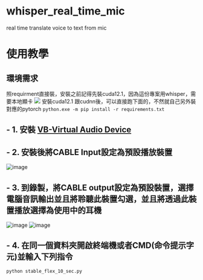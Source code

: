 # whisper_real_time_mic
real time translate voice to text from mic 


# 使用教學
## 環境需求
照requirment直接裝，安裝之前記得先裝cuda12.1，因為這份專案用whisper，需要本地顯卡
![](https://medium.com/ching-i/win10-%E5%AE%89%E8%A3%9D-cuda-cudnn-%E6%95%99%E5%AD%B8-c617b3b76deb)
安裝cuda12.1 跟cudnn後，可以直接跑下面的，不然就自己另外裝對應的pytorch
`python.exe -m pip install -r requirements.txt`
## - 1. 安裝 [VB-Virtual Audio Device](https://vb-audio.com/Cable/)
## - 2. 安裝後將CABLE Input設定為預設播放裝置

![image](https://github.com/nKiux/live-JP-CH-translator/assets/46084374/820300ed-2ee2-4ba3-a0ca-e91c96685375)

## - 3. 到錄製，將CABLE output設定為預設裝置，選擇電腦音訊輸出並且將聆聽此裝置勾選，並且將透過此裝置播放選擇為使用中的耳機

![image](https://github.com/user-attachments/assets/ea4700ff-d9b1-42e2-aec4-56bfbc9cf9fc)
![image](https://github.com/user-attachments/assets/58a3a7bb-3a71-46b5-a455-7ee783f368f8)




## - 4. 在同一個資料夾開啟終端機或者CMD(命令提示字元)並輸入下列指令
`python stable_flex_10_sec.py`

